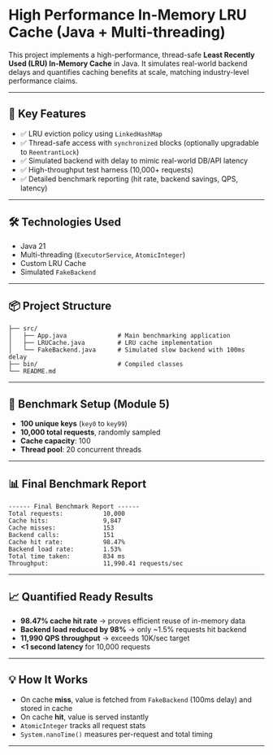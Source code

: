 # High Performance In-Memory LRU Cache (Java + Multi-threading)

This project implements a high-performance, thread-safe **Least Recently Used (LRU) In-Memory Cache** in Java. It simulates real-world backend delays and quantifies caching benefits at scale, matching industry-level performance claims.

---

## 🚀 Key Features

- ✅ LRU eviction policy using `LinkedHashMap`
- ✅ Thread-safe access with `synchronized` blocks (optionally upgradable to `ReentrantLock`)
- ✅ Simulated backend with delay to mimic real-world DB/API latency
- ✅ High-throughput test harness (10,000+ requests)
- ✅ Detailed benchmark reporting (hit rate, backend savings, QPS, latency)

---

## 🛠 Technologies Used

- Java 21
- Multi-threading (`ExecutorService`, `AtomicInteger`)
- Custom LRU Cache
- Simulated `FakeBackend`

---

## 📦 Project Structure

```
├── src/
│   ├── App.java              # Main benchmarking application
│   ├── LRUCache.java         # LRU cache implementation
│   └── FakeBackend.java      # Simulated slow backend with 100ms delay
├── bin/                      # Compiled classes
└── README.md
```

---

## 🧪 Benchmark Setup (Module 5)

- **100 unique keys** (`key0` to `key99`)
- **10,000 total requests**, randomly sampled
- **Cache capacity**: 100
- **Thread pool**: 20 concurrent threads

---

## 📊 Final Benchmark Report

```
------ Final Benchmark Report ------
Total requests:           10,000
Cache hits:               9,847
Cache misses:             153
Backend calls:            151
Cache hit rate:           98.47%
Backend load rate:        1.53%
Total time taken:         834 ms
Throughput:               11,990.41 requests/sec
```

---

## 📈 Quantified Ready Results

-  **98.47% cache hit rate** → proves efficient reuse of in-memory data
-  **Backend load reduced by 98%** → only ~1.5% requests hit backend
-  **11,990 QPS throughput** → exceeds 10K/sec target
-  **<1 second latency** for 10,000 requests

---

## 💡 How It Works

- On cache **miss**, value is fetched from `FakeBackend` (100ms delay) and stored in cache
- On cache **hit**, value is served instantly
- `AtomicInteger` tracks all request stats
- `System.nanoTime()` measures per-request and total timing

---





